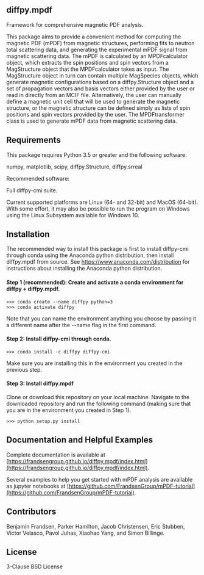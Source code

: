 ## diffpy.mpdf

Framework for comprehensive magnetic PDF analysis.

This package aims to provide a convenient method for computing the magnetic PDF (mPDF) from magnetic structures, performing fits to neutron total scattering data, and generating the experimental mPDF signal from magnetic scattering data. The mPDF is calculated by an MPDFcalculator object, which extracts the spin positions and spin vectors from a MagStructure object that the MPDFcalculator takes as input. The MagStructure object in turn can contain multiple MagSpecies objects, which generate magnetic configurations based on a diffpy.Structure object and a set of propagation vectors and basis vectors either provided by the user or read in directly from an MCIF file. Alternatively, the user can manually define a magnetic unit cell that will be used to generate the magnetic structure, or the magnetic structure can be defined simply as lists of spin positions and spin vectors provided by the user. The MPDFtransformer class is used to generate mPDF data from magnetic scattering data.


## Requirements

This package requires Python 3.5 or greater and the following software:

numpy, matplotlib, scipy, diffpy.Structure, diffpy.srreal

Recommended software:

Full diffpy-cmi suite.

Current supported platforms are Linux (64- and 32-bit) and MacOS (64-bit). With some effort, it may also be possible to run the program on Windows using the Linux Subsystem available for Windows 10.

## Installation

The recommended way to install this package is first to install diffpy-cmi through conda using the Anaconda python distribution, then install diffpy.mpdf from source. See https://www.anaconda.com/distribution for instructions about installing the Anaconda python distribution.

#### Step 1 (recommended): Create and activate a conda environment for diffpy + diffpy.mpdf.
    >>> conda create --name diffpy python=3
    >>> conda activate diffpy
Note that you can name the environment anything you choose by passing it a different name after the --name flag in the first command.

#### Step 2: Install diffpy-cmi through conda.
    >>> conda install -c diffpy diffpy-cmi
Make sure you are installing this in the environment you created in the previous step.

#### Step 3: Install diffpy.mpdf
Clone or download this repository on your local machine. Navigate to the downloaded repository and run the following command (making sure that you are in the environment you created in Step 1).

    >>> python setup.py install

## Documentation and Helpful Examples
Complete documentation is available  at [https://frandsengroup.github.io/diffpy.mpdf/index.html](https://frandsengroup.github.io/diffpy.mpdf/index.html).

Several examples to help you get started with mPDF analysis are available as jupyter notebooks at [https://github.com/FrandsenGroup/mPDF-tutorial](https://github.com/FrandsenGroup/mPDF-tutorial).

## Contributors

Benjamin Frandsen, Parker Hamilton, Jacob Christensen, Eric Stubben, Victor Velasco, Pavol Juhas, Xiaohao Yang, and Simon Billinge.

## License

3-Clause BSD License
